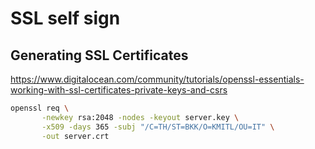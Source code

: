 # SSL self sign
## Generating SSL Certificates
https://www.digitalocean.com/community/tutorials/openssl-essentials-working-with-ssl-certificates-private-keys-and-csrs
```bash
openssl req \
       -newkey rsa:2048 -nodes -keyout server.key \
       -x509 -days 365 -subj "/C=TH/ST=BKK/O=KMITL/OU=IT" \
       -out server.crt
```